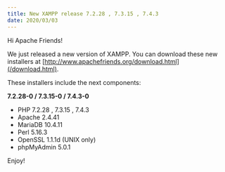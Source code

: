 ```yaml
---
title: New XAMPP release 7.2.28 , 7.3.15 , 7.4.3
date: 2020/03/03
---
```


Hi Apache Friends!

We just released a new version of XAMPP. You can download these new installers at [http://www.apachefriends.org/download.html](/download.html).

These installers include the next components:

**7.2.28-0 / 7.3.15-0 / 7.4.3-0**

- PHP 7.2.28 , 7.3.15 , 7.4.3
- Apache 2.4.41
- MariaDB 10.4.11
- Perl 5.16.3
- OpenSSL 1.1.1d (UNIX only)
- phpMyAdmin 5.0.1

Enjoy!
